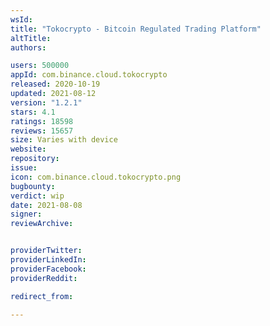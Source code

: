 ```yaml
---
wsId: 
title: "Tokocrypto - Bitcoin Regulated Trading Platform"
altTitle: 
authors:

users: 500000
appId: com.binance.cloud.tokocrypto
released: 2020-10-19
updated: 2021-08-12
version: "1.2.1"
stars: 4.1
ratings: 18598
reviews: 15657
size: Varies with device
website: 
repository: 
issue: 
icon: com.binance.cloud.tokocrypto.png
bugbounty: 
verdict: wip
date: 2021-08-08
signer: 
reviewArchive:


providerTwitter: 
providerLinkedIn: 
providerFacebook: 
providerReddit: 

redirect_from:

---
```



